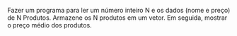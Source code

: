 Fazer um programa para ler um número inteiro N e os dados (nome e
preço) de N Produtos. Armazene os N produtos em um vetor. Em
seguida, mostrar o preço médio dos produtos.